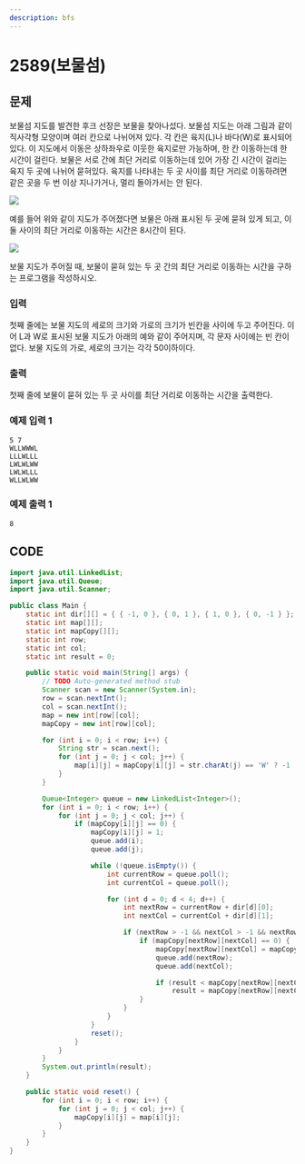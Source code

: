 ```yaml
---
description: bfs
---
```


# 2589\(보물섬\)

## 문제

보물섬 지도를 발견한 후크 선장은 보물을 찾아나섰다. 보물섬 지도는 아래 그림과 같이 직사각형 모양이며 여러 칸으로 나뉘어져 있다. 각 칸은 육지\(L\)나 바다\(W\)로 표시되어 있다. 이 지도에서 이동은 상하좌우로 이웃한 육지로만 가능하며, 한 칸 이동하는데 한 시간이 걸린다. 보물은 서로 간에 최단 거리로 이동하는데 있어 가장 긴 시간이 걸리는 육지 두 곳에 나뉘어 묻혀있다. 육지를 나타내는 두 곳 사이를 최단 거리로 이동하려면 같은 곳을 두 번 이상 지나가거나, 멀리 돌아가서는 안 된다.

![](https://www.acmicpc.net/upload/images/c1bYIsKpI6m317EAx.jpg)

예를 들어 위와 같이 지도가 주어졌다면 보물은 아래 표시된 두 곳에 묻혀 있게 되고, 이 둘 사이의 최단 거리로 이동하는 시간은 8시간이 된다.

![](https://www.acmicpc.net/upload/images/XqDkWCRUWbzZ.jpg)

보물 지도가 주어질 때, 보물이 묻혀 있는 두 곳 간의 최단 거리로 이동하는 시간을 구하는 프로그램을 작성하시오.

### 입력

첫째 줄에는 보물 지도의 세로의 크기와 가로의 크기가 빈칸을 사이에 두고 주어진다. 이어 L과 W로 표시된 보물 지도가 아래의 예와 같이 주어지며, 각 문자 사이에는 빈 칸이 없다. 보물 지도의 가로, 세로의 크기는 각각 50이하이다.

### 출력

첫째 줄에 보물이 묻혀 있는 두 곳 사이를 최단 거리로 이동하는 시간을 출력한다.

### 예제 입력 1

```text
5 7
WLLWWWL
LLLWLLL
LWLWLWW
LWLWLLL
WLLWLWW
```

### 예제 출력 1

```text
8
```

## CODE

```java
import java.util.LinkedList;
import java.util.Queue;
import java.util.Scanner;

public class Main {
	static int dir[][] = { { -1, 0 }, { 0, 1 }, { 1, 0 }, { 0, -1 } }; // 북 동 남 서
	static int map[][];
	static int mapCopy[][];
	static int row;
	static int col;
	static int result = 0;

	public static void main(String[] args) {
		// TODO Auto-generated method stub
		Scanner scan = new Scanner(System.in);
		row = scan.nextInt();
		col = scan.nextInt();
		map = new int[row][col];
		mapCopy = new int[row][col];

		for (int i = 0; i < row; i++) {
			String str = scan.next();
			for (int j = 0; j < col; j++) {
				map[i][j] = mapCopy[i][j] = str.charAt(j) == 'W' ? -1 : 0;
			}
		}

		Queue<Integer> queue = new LinkedList<Integer>();
		for (int i = 0; i < row; i++) {
			for (int j = 0; j < col; j++) {
				if (mapCopy[i][j] == 0) {
					mapCopy[i][j] = 1;
					queue.add(i);
					queue.add(j);

					while (!queue.isEmpty()) {
						int currentRow = queue.poll();
						int currentCol = queue.poll();

						for (int d = 0; d < 4; d++) {
							int nextRow = currentRow + dir[d][0];
							int nextCol = currentCol + dir[d][1];

							if (nextRow > -1 && nextCol > -1 && nextRow < row && nextCol < col) {
								if (mapCopy[nextRow][nextCol] == 0) {
									mapCopy[nextRow][nextCol] = mapCopy[currentRow][currentCol] + 1;
									queue.add(nextRow);
									queue.add(nextCol);

									if (result < mapCopy[nextRow][nextCol] - 1)
										result = mapCopy[nextRow][nextCol] - 1;
								}
							}
						}
					}
					reset();
				}
			}
		}
		System.out.println(result);
	}

	public static void reset() {
		for (int i = 0; i < row; i++) {
			for (int j = 0; j < col; j++) {
				mapCopy[i][j] = map[i][j];
			}
		}
	}
}
```


